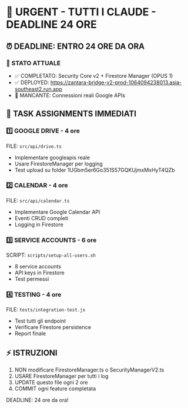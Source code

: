 # 🚨 URGENT - TUTTI I CLAUDE - DEADLINE 24 ORE

## ⏰ DEADLINE: ENTRO 24 ORE DA ORA

### 📍 STATO ATTUALE
- ✅ COMPLETATO: Security Core v2 + Firestore Manager (OPUS 1)
- ✅ DEPLOYED: https://zantara-bridge-v2-prod-1064094238013.asia-southeast2.run.app
- 🔴 MANCANTE: Connessioni reali Google APIs

## 🎯 TASK ASSIGNMENTS IMMEDIATI

### 1️⃣ GOOGLE DRIVE - 4 ore
FILE: `src/api/drive.ts`
- Implementare googleapis reale
- Usare FirestoreManager per logging
- Test upload su folder 1UGbm5er6Go351S57GQKUjmxMxHyT4QZb

### 2️⃣ CALENDAR - 4 ore  
FILE: `src/api/calendar.ts`
- Implementare Google Calendar API
- Eventi CRUD completi
- Logging in Firestore

### 3️⃣ SERVICE ACCOUNTS - 6 ore
SCRIPT: `scripts/setup-all-users.sh`
- 8 service accounts
- API keys in Firestore
- Test permessi

### 4️⃣ TESTING - 4 ore
FILE: `tests/integration-test.js`
- Test tutti gli endpoint
- Verificare Firestore persistence
- Report finale

## ⚡ ISTRUZIONI
1. NON modificare FirestoreManager.ts o SecurityManagerV2.ts
2. USARE FirestoreManager per tutti i log
3. UPDATE questo file ogni 2 ore
4. COMMIT ogni feature completata

DEADLINE: 24 ore da ora!
